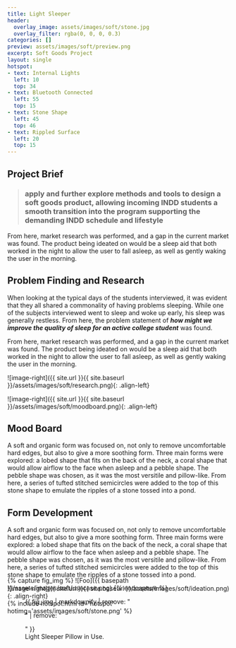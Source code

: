 ```yaml
---
title: Light Sleeper
header:
  overlay_image: assets/images/soft/stone.jpg
  overlay_filter: rgba(0, 0, 0, 0.3)
categories: []
preview: assets/images/soft/preview.png
excerpt: Soft Goods Project
layout: single
hotspot:
- text: Internal Lights
  left: 10
  top: 34
- text: Bluetooth Connected
  left: 55
  top: 15
- text: Stone Shape
  left: 45
  top: 46
- text: Rippled Surface
  left: 20
  top: 15
---
```


<div class="container-fluid coloralternate">
<div class="container row margin-topbottom-null" markdown="block">
<div class="col-md-12" markdown="block">

## Project Brief

>### apply and further explore methods and tools to design a soft goods product, allowing incoming INDD students a smooth transition into the program supporting the demanding INDD schedule and lifestyle

From here, market research was performed, and a gap in the current market was found. The product being ideated on would be a sleep aid that both worked in the night to allow the user to fall asleep, as well as gently waking the user in the morning.

</div>
</div>
</div>

<div class="container-fluid coloralternate">
<div class="container row margin-topbottom-null" markdown="block">
<div class="col-md-12" markdown="block">

## Problem Finding and Research
When looking at the typical days of the students interviewed, it was evident that they all shared a commonality of having problems sleeping. While one of the subjects interviewed went to sleep and woke up early, his sleep was generally restless. From here, the problem statement of _**how might we improve the quality of sleep for an active college student**_ was found.

From here, market research was performed, and a gap in the current market was found. The product being ideated on would be a sleep aid that both worked in the night to allow the user to fall asleep, as well as gently waking the user in the morning.


![image-right]({{ site.url }}{{ site.baseurl }}/assets/images/soft/research.png){: .align-left}
</div>
</div>
</div>

<div class="container-fluid coloralternate">
<div class="container row margin-topbottom-null" markdown="block">
<div class="col-md-8" markdown="block">
![image-right]({{ site.url }}{{ site.baseurl }}/assets/images/soft/moodboard.png){: .align-left}
</div>
<div class="col-md-4" markdown="block">
 
## Mood Board
A soft and organic form was focused on, not only to remove uncomfortable hard edges, but also to give a more soothing form. Three main forms were explored: a lobed shape that fits on the back of the neck, a coral shape that would allow airflow to the face when asleep and a pebble shape. The pebble shape was chosen, as it was the most versitile and pillow-like. From here, a series of tufted stitched semicircles were added to the top of this stone shape to emulate the ripples of a stone tossed into a pond.
</div>
</div>
</div>
<div class="container-fluid coloralternate">
<div class="container row margin-topbottom-null" markdown="block">
<div class="col-md-4" markdown="block">
 
## Form Development
A soft and organic form was focused on, not only to remove uncomfortable hard edges, but also to give a more soothing form. Three main forms were explored: a lobed shape that fits on the back of the neck, a coral shape that would allow airflow to the face when asleep and a pebble shape. The pebble shape was chosen, as it was the most versitile and pillow-like. From here, a series of tufted stitched semicircles were added to the top of this stone shape to emulate the ripples of a stone tossed into a pond.
</div>
<div class="col-md-8" markdown="block">
![image-right]({{ site.url }}{{ site.baseurl }}/assets/images/soft/ideation.png){: .align-right}
</div>

</div>
</div>
<div class="container-fluid coloralternate">
<div class="container row margin-topbottom-null" markdown="block">
<div class="col-md-12" markdown="block" style="margin-bottom:-100px;">
{% include hotspot.html  id='hotspot' hotimg='assets/images/soft/stone.png' %}
</div>
</div>
</div>
<div class="container-fluid coloralternate">
<div class="container row margin-topbottom-null" markdown="block">
<div class="col-md-12" markdown="block">

{% capture fig_img %}
![Foo]({{ basepath }}/assets/images/soft/usecase.png)
{% endcapture %}

<figure>
  {{ fig_img | markdownify | remove: "<p>" | remove: "</p>" }}
  <figcaption>Light Sleeper Pillow in Use.</figcaption>
</figure>

</div>
</div>
</div>

